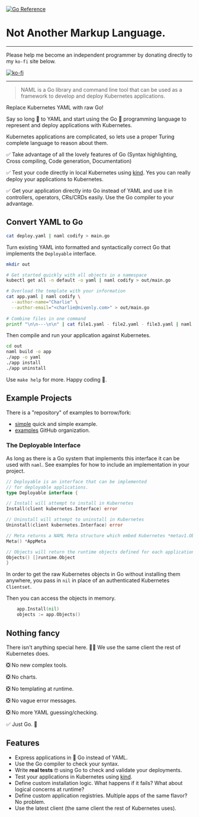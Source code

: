 [![Go Reference](https://pkg.go.dev/badge/github.com/kris-nova/naml.svg)](https://pkg.go.dev/github.com/kris-nova/naml)

# Not Another Markup Language.

---

Please help me become an independent programmer by donating directly to my `ko-fi` site below.

[![ko-fi](https://ko-fi.com/img/githubbutton_sm.svg)](https://ko-fi.com/D1D8CXLHZ) 

---

> NAML is a Go library and command line tool that can be used as a framework to develop and deploy Kubernetes applications.

Replace Kubernetes YAML with raw Go!

Say so long 👋 to YAML and start using the Go 🎉 programming language to represent and deploy applications with Kubernetes.

Kubernetes applications are complicated, so lets use a proper Turing complete language to reason about them.

✅ Take advantage of all the lovely features of Go (Syntax highlighting, Cross compiling, Code generation, Documentation)

✅ Test your code directly in local Kubernetes using [kind](https://github.com/kubernetes-sigs/kind). Yes you can really deploy your applications to Kubernetes.

✅ Get your application directly into Go instead of YAML and use it in controllers, operators, CRs/CRDs easily. Use the Go compiler to your advantage.

## Convert YAML to Go

```bash
cat deploy.yaml | naml codify > main.go
```

Turn existing YAML into formatted and syntactically correct Go that implements the `Deployable` interface.

```bash
mkdir out

# Get started quickly with all objects in a namespace
kubectl get all -n default -o yaml | naml codify > out/main.go

# Overload the template with your information
cat app.yaml | naml codify \
  --author-name="Charlie" \
  --author-email="<charlie@nivenly.com>" > out/main.go
  
# Combine files in one command
printf "\n\n---\n\n" | cat file1.yaml - file2.yaml - file3.yaml | naml codify > out/main.go
```

Then compile and run your application against Kubernetes.

```bash 
cd out
naml build -o app
./app -o yaml
./app install 
./app uninstall
```

Use `make help` for more. Happy coding 🎉.

## Example Projects

There is a "repository" of examples to borrow/fork:

- [simple](https://github.com/naml-examples/simple) quick and simple example.
- [examples](https://github.com/naml-examples) GitHub organization.


### The Deployable Interface

As long as there is a Go system that implements this interface it can be used with `naml`. See examples for how to include an implementation in your project.

```go
// Deployable is an interface that can be implemented
// for deployable applications.
type Deployable interface {

// Install will attempt to install in Kubernetes
Install(client kubernetes.Interface) error

// Uninstall will attempt to uninstall in Kubernetes
Uninstall(client kubernetes.Interface) error

// Meta returns a NAML Meta structure which embed Kubernetes *metav1.ObjectMeta
Meta() *AppMeta

// Objects will return the runtime objects defined for each application
Objects() []runtime.Object
}
```

In order to get the raw Kubernetes objects in Go without installing them anywhere, you pass in `nil` in place of an authenticated Kubernetes `Clientset`. 

Then you can access the objects in memory.

```go
    app.Install(nil)
    objects := app.Objects()
```

## Nothing fancy

There isn't anything special here. 🤷‍♀ We use the same client the rest of Kubernetes does.

 ❎ No new complex tools.

 ❎ No charts.

 ❎ No templating at runtime.

 ❎ No vague error messages.
 
 ❎ No more YAML guessing/checking.

 ✅ Just Go. 🎉

## Features

 - Express applications in 🎉 Go instead of YAML.
 - Use the Go compiler to check your syntax.
 - Write **real tests** 🤓 using Go to check and validate your deployments.
 - Test your applications in Kubernetes using [kind](https://github.com/kubernetes-sigs/kind).
 - Define custom installation logic. What happens if it fails? What about logical concerns at runtime?
 - Define custom application registries. Multiple apps of the same flavor? No problem.
 - Use the latest client (the same client the rest of Kubernetes uses).
